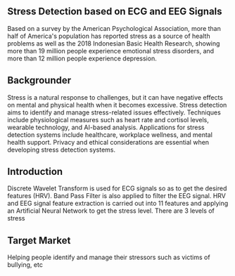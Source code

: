 ## Stress Detection based on ECG and EEG Signals
Based on a survey by the American Psychological Association, more than half of America's population has reported stress as a source of health problems as well as the 2018 Indonesian Basic Health Research, showing more than 19 million people experience emotional stress disorders, and more than 12 million people experience depression.

## Backgrounder
Stress is a natural response to challenges, but it can have negative effects on mental and physical health when it becomes excessive. Stress detection aims to identify and manage stress-related issues effectively. Techniques include physiological measures such as heart rate and cortisol levels, wearable technology, and AI-based analysis. Applications for stress detection systems include healthcare, workplace wellness, and mental health support. Privacy and ethical considerations are essential when developing stress detection systems.

## Introduction
Discrete Wavelet Transform is used for ECG signals so as to get the desired features (HRV). Band Pass Filter is also applied to filter the EEG signal. HRV and EEG signal feature extraction is carried out into 11 features and applying an Artificial Neural Network to get the stress level. There are 3 levels of stress

## Target Market
Helping people identify and manage their stressors such as victims of bullying, etc
